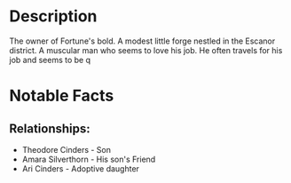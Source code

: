 # Description
The owner of Fortune's bold. A modest little forge nestled in the Escanor district. A muscular man who seems to love his job. He often travels for his job and seems to be q

# Notable Facts



## Relationships:

- Theodore Cinders - Son
- Amara Silverthorn - His son's Friend
- Ari Cinders - Adoptive daughter